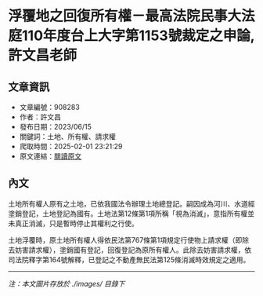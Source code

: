 # 浮覆地之回復所有權－最高法院民事大法庭110年度台上大字第1153號裁定之申論,許文昌老師

## 文章資訊
- 文章編號：908283
- 作者：許文昌
- 發布日期：2023/06/15
- 關鍵詞：土地、所有權、請求權
- 爬取時間：2025-02-01 23:21:29
- 原文連結：[閱讀原文](https://real-estate.get.com.tw/Columns/detail.aspx?no=908283)

## 內文


土地所有權人原有之土地，已依我國法令辦理土地總登記。嗣因成為河川、水道經塗銷登記，土地登記為國有。土地法第12條第1項所稱「視為消滅」，意指所有權並未真正消滅，只是暫時停止其權利之行使。


土地浮覆時，原土地所有權人得依民法第767條第1項規定行使物上請求權（即除去妨害請求權），塗銷國有登記，回復登記為原所有權人。此除去妨害請求權，依司法院釋字第164號解釋，已登記之不動產無民法第125條消滅時效規定之適用。

---
*注：本文圖片存放於 ./images/ 目錄下*
